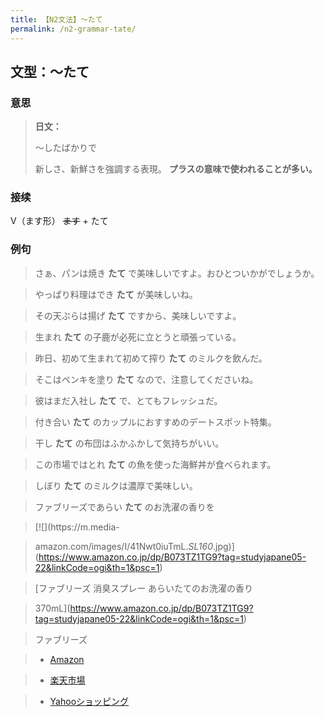 ```yaml
---
title: 【N2文法】〜たて
permalink: /n2-grammar-tate/
---
```


## 文型：〜たて

### 意思

> **日文：**
> 
> 〜したばかりで
> 
> 新しさ、新鮮さを強調する表現。 **プラスの意味で使われることが多い。**


### 接续

V（ます形） ~~ます~~ \+ たて

### 例句

> さぁ、パンは焼き **たて** で美味しいですよ。おひとついかがでしょうか。

> やっぱり料理はでき **たて** が美味しいね。

> その天ぷらは揚げ **たて** ですから、美味しいですよ。

> 生まれ **たて** の子鹿が必死に立とうと頑張っている。

> 昨日、初めて生まれて初めて搾り **たて** のミルクを飲んだ。

> そこはペンキを塗り **たて** なので、注意してくださいね。

> 彼はまだ入社し **たて** で、とてもフレッシュだ。

> 付き合い **たて** のカップルにおすすめのデートスポット特集。

> 干し **たて** の布団はふかふかして気持ちがいい。

> この市場ではとれ **たて** の魚を使った海鮮丼が食べられます。

> しぼり **たて** のミルクは濃厚で美味しい。

> ファブリーズであらい **たて** のお洗濯の香りを

> [![](https://m.media-

> amazon.com/images/I/41Nwt0iuTmL._SL160_.jpg)](https://www.amazon.co.jp/dp/B073TZ1TG9?tag=studyjapane05-22&linkCode=ogi&th=1&psc=1)

> [ファブリーズ 消臭スプレー あらいたてのお洗濯の香り

> 370mL](https://www.amazon.co.jp/dp/B073TZ1TG9?tag=studyjapane05-22&linkCode=ogi&th=1&psc=1)

> ファブリーズ

> * [Amazon](https://www.amazon.co.jp/dp/B073TZ1TG9?tag=studyjapane05-22&linkCode=ogi&th=1&psc=1)

> * [楽天市場](https://hb.afl.rakuten.co.jp/hgc/16781883.64066d33.16781884.4f333982/Rinker_o_20191204102557?pc=https%3A%2F%2Fsearch.rakuten.co.jp%2Fsearch%2Fmall%2F%25E3%2583%2595%25E3%2582%25A1%25E3%2583%2596%25E3%2583%25AA%25E3%2583%25BC%25E3%2582%25BA%2B%25E3%2581%2582%25E3%2582%2589%25E3%2581%2584%25E3%2581%259F%25E3%2581%25A6%25E3%2581%25AE%25E3%2581%258A%25E6%25B4%2597%25E6%25BF%25AF%25E3%2581%25AE%25E9%25A6%2599%25E3%2582%258A%2F%3Ff%3D1%26grp%3Dproduct&m=https%3A%2F%2Fsearch.rakuten.co.jp%2Fsearch%2Fmall%2F%25E3%2583%2595%25E3%2582%25A1%25E3%2583%2596%25E3%2583%25AA%25E3%2583%25BC%25E3%2582%25BA%2B%25E3%2581%2582%25E3%2582%2589%25E3%2581%2584%25E3%2581%259F%25E3%2581%25A6%25E3%2581%25AE%25E3%2581%258A%25E6%25B4%2597%25E6%25BF%25AF%25E3%2581%25AE%25E9%25A6%2599%25E3%2582%258A%2F%3Ff%3D1%26grp%3Dproduct)

> * [Yahooショッピング](https://shopping.yahoo.co.jp/search?p=%E3%83%95%E3%82%A1%E3%83%96%E3%83%AA%E3%83%BC%E3%82%BA+%E3%81%82%E3%82%89%E3%81%84%E3%81%9F%E3%81%A6%E3%81%AE%E3%81%8A%E6%B4%97%E6%BF%AF%E3%81%AE%E9%A6%99%E3%82%8A)

